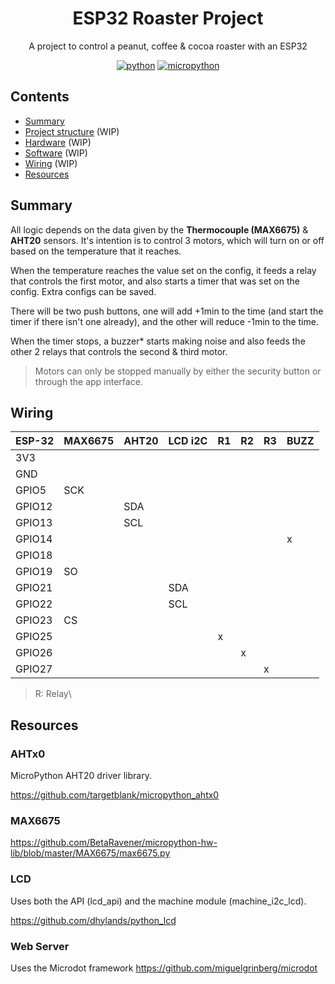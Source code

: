 <h1 align="center">ESP32 Roaster Project</h1>
<p align="center">
  A project to control a peanut, coffee & cocoa roaster with an ESP32
</p>

<div align="center">

<!-- [![Build](https://img.shields.io/github/actions/workflow/status/gabrielmarcano/esp32-roaster/build.yml?logo=github)](https://github.com/gabrielmarcano/esp32-roaster/blob/master/.github/workflows/build.yml) -->
<!-- [![OTA Update](https://img.shields.io/github/actions/workflow/status/gabrielmarcano/esp32-roaster/ota-update.yml?logo=github&label=OTA)](https://github.com/gabrielmarcano/esp32-roaster/blob/master/.github/workflows/ota-update.yml) -->
<!-- [![GitHub release](https://img.shields.io/github/v/release/gabrielmarcano/esp32-roaster?filter=*alpha&logo=github)](https://github.com/gabrielmarcano/esp32-roaster/releases) -->

[![python](https://img.shields.io/badge/Python-3.13-3776AB.svg?style=flat&logo=python&logoColor=white)](https://www.python.org)
[![micropython](https://img.shields.io/badge/built%20for-MicroPython-3776AB?logo=micropython)](https://micropython.org/)

</div>

## Contents

- [Summary](#summary)
- [Project structure](#project-structure) (WIP)
- [Hardware](#hardware) (WIP)
- [Software](#software) (WIP)
- [Wiring](#wiring) (WIP)
- [Resources](#resources)

## Summary

All logic depends on the data given by the **Thermocouple (MAX6675)** & **AHT20** sensors. It's intention is to control 3 motors, which will turn on or off based on the temperature that it reaches.

When the temperature reaches the value set on the config, it feeds a relay that controls the first motor,
and also starts a timer that was set on the config. Extra configs can be saved.

There will be two push buttons, one will add +1min to the time (and start the timer if there isn't one already), and the other will reduce -1min to the time.

When the timer stops, a buzzer\* starts making noise and also feeds the other 2 relays that controls the second & third motor.

> Motors can only be stopped manually by either the security button or through the app interface.

## Wiring

| ESP-32 | MAX6675 | AHT20 | LCD i2C | R1  | R2  | R3  | BUZZ |
| ------ | ------- | ----- | ------- | --- | --- | --- | ---- |
| 3V3    |         |       |         |     |     |     |      |
| GND    |         |       |         |     |     |     |      |
| GPIO5  | SCK     |       |         |     |     |     |      |
| GPIO12 |         | SDA   |         |     |     |     |      |
| GPIO13 |         | SCL   |         |     |     |     |      |
| GPIO14 |         |       |         |     |     |     | x    |
| GPIO18 |         |       |         |     |     |     |      |
| GPIO19 | SO      |       |         |     |     |     |      |
| GPIO21 |         |       | SDA     |     |     |     |      |
| GPIO22 |         |       | SCL     |     |     |     |      |
| GPIO23 | CS      |       |         |     |     |     |      |
| GPIO25 |         |       |         | x   |     |     |      |
| GPIO26 |         |       |         |     | x   |     |      |
| GPIO27 |         |       |         |     |     | x   |      |

> R: Relay\

## Resources

### AHTx0

MicroPython AHT20 driver library.

https://github.com/targetblank/micropython_ahtx0

### MAX6675

https://github.com/BetaRavener/micropython-hw-lib/blob/master/MAX6675/max6675.py

### LCD

Uses both the API (lcd_api) and the machine module (machine_i2c_lcd).

https://github.com/dhylands/python_lcd

### Web Server

Uses the Microdot framework https://github.com/miguelgrinberg/microdot
